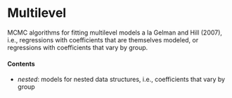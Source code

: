 # Multilevel

MCMC algorithms for fitting multilevel models a la Gelman and Hill (2007), i.e., regressions with coefficients that are themselves modeled, or regressions with coefficients that vary by group.

#### Contents
- *nested*: models for nested data structures, i.e., coefficients that vary by group